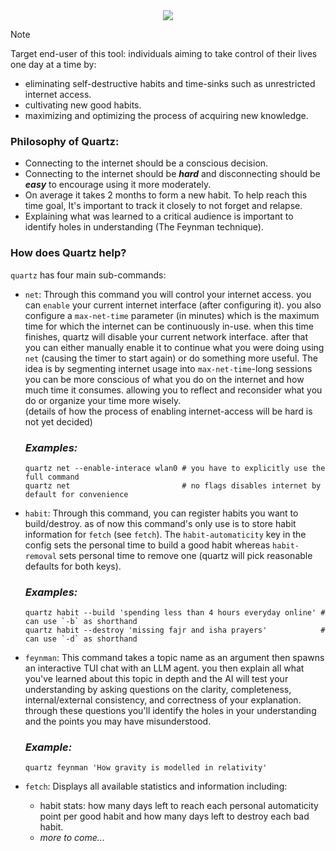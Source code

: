 <div align="center">
    <img src="https://readme-typing-svg.demolab.com/?font=Cartograph%20CF%20Italic&weight=700&size=76&pause=0&duration=1&color=A9A9A9&background=000A0E&center=true&vCenter=true&width=600&height=150&repeat=false&lines=Quartz">
</div>

> [!NOTE]
>  Target end-user of this tool: individuals aiming to take control of their lives one day at a time by:
>    * eliminating self-destructive habits and time-sinks such as unrestricted internet access.
>    * cultivating new good habits.
>    * maximizing and optimizing the process of acquiring new knowledge.
### Philosophy of Quartz:
- Connecting to the internet should be a conscious decision.
- Connecting to the internet should be ***hard*** and disconnecting should be ***easy*** to encourage using it more moderately.
- On average it takes 2 months to form a new habit. To help reach this time goal, It's important to track it closely to not forget and relapse.
- Explaining what was learned to a critical audience is important to identify holes in understanding (The Feynman technique).

### How does Quartz help?
`quartz` has four main sub-commands:
- `net`: Through this command you will control your internet access. you can `enable` your current internet interface (after configuring it). you also configure a `max-net-time` parameter (in minutes) which is the maximum time for which the internet can be continuously in-use. when this time finishes, quartz will disable your current network interface. after that you can either manually enable it to continue what you were doing using `net` (causing the timer to start again) or do something more useful. The idea is by segmenting internet usage into `max-net-time`-long sessions you can be more conscious of what you do on the internet and how much time it consumes. allowing you to reflect and reconsider what you do or organize your time more wisely. </br>
  (details of how the process of enabling internet-access will be hard is not yet decided) </br>
  ### ***Examples:*** <br/>
  ```
  quartz net --enable-interace wlan0 # you have to explicitly use the full command
  quartz net                         # no flags disables internet by default for convenience
  ```

- `habit`: Through this command, you can register habits you want to build/destroy. as of now this command's only use is to store habit information for `fetch` (see `fetch`). The `habit-automaticity` key in the config sets the personal time to build a good habit whereas `habit-removal` sets personal time to remove one (quartz will pick reasonable defaults for both keys).
  ### ***Examples:*** <br/>
  ```
  quartz habit --build 'spending less than 4 hours everyday online' # can use `-b` as shorthand
  quartz habit --destroy 'missing fajr and isha prayers'            # can use `-d` as shorthand
  ```
  
- `feynman`: This command takes a topic name as an argument then spawns an interactive TUI chat with an LLM agent. you then explain all what you've learned about this topic in depth and the AI will test your understanding by asking questions on the clarity, completeness, internal/external consistency, and correctness of your explanation. through these questions you'll identify the holes in your understanding and the points you may have misunderstood. <br/>
  ### ***Example:*** <br/>
  ```
  quartz feynman 'How gravity is modelled in relativity'
  ```
  
- `fetch`: Displays all available statistics and information including: <br/>
  - habit stats: how many days left to reach each personal automaticity point per good habit and how many days left to destroy each bad habit. <br/>
  - *more to come...* <br/>

